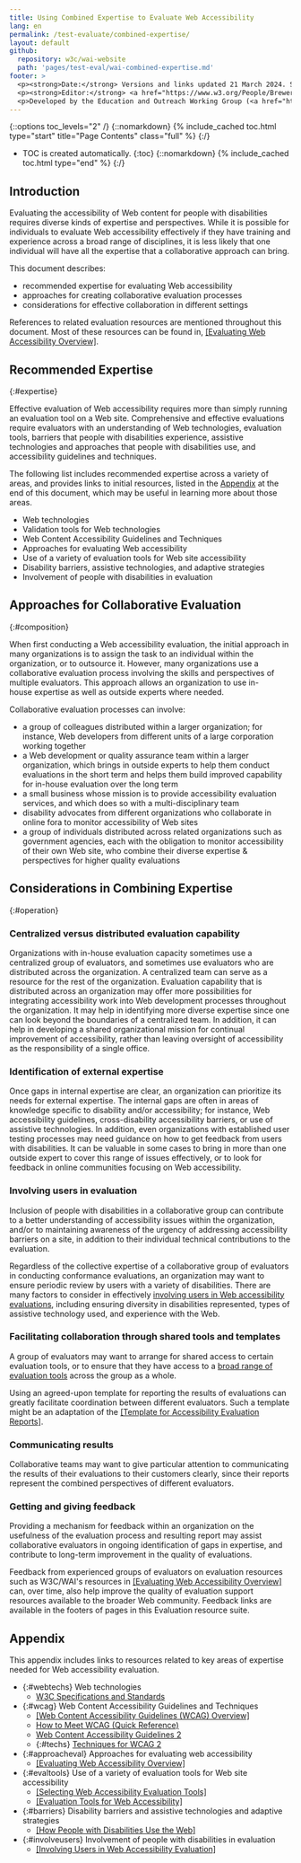 ```yaml
---
title: Using Combined Expertise to Evaluate Web Accessibility
lang: en
permalink: /test-evaluate/combined-expertise/
layout: default
github:
  repository: w3c/wai-website
  path: 'pages/test-eval/wai-combined-expertise.md'
footer: >
  <p><strong>Date:</strong> Versions and links updated 21 March 2024. Substantive content updated 2002.</p>
  <p><strong>Editor:</strong> <a href="https://www.w3.org/People/Brewer">Judy Brewer</a>.</p>
  <p>Developed by the Education and Outreach Working Group (<a href="https://www.w3.org/WAI/EO/">EOWG</a>). Developed with support from <a href="https://www.w3.org/WAI/TIES/">WAI-TIES</a>, a project of the European Commission <abbr title="Information Society Technologies">IST</abbr> Programme</p>
---
```


{::options toc_levels="2" /}
{::nomarkdown}
{% include_cached toc.html type="start" title="Page Contents" class="full" %}
{:/}
-   TOC is created automatically.
{:toc}
{::nomarkdown}
{% include_cached toc.html type="end" %}
{:/}

## Introduction

Evaluating the accessibility of Web content for people with disabilities requires diverse kinds of expertise and perspectives. While it is possible for individuals to evaluate Web accessibility effectively if they have training and experience across a broad range of disciplines, it is less likely that one individual will have all the expertise that a collaborative approach can bring. 

This document describes: 

-   recommended expertise for evaluating Web accessibility
-   approaches for creating collaborative evaluation processes
-   considerations for effective collaboration in different settings

References to related evaluation resources are mentioned throughout this document. Most of these resources can be found in, [[Evaluating Web Accessibility Overview]](/test-evaluate/).

## Recommended Expertise
{:#expertise}

Effective evaluation of Web accessibility requires more than simply running an evaluation tool on a Web site. Comprehensive and effective
evaluations require evaluators with an understanding of Web technologies, evaluation tools, barriers that people with disabilities  experience, assistive technologies and approaches that people with disabilities use, and accessibility guidelines and techniques.

The following list includes recommended expertise across a variety of areas, and provides links to initial resources, listed in the [Appendix](#appendix) at the end of this document, which may be useful in learning more about those areas. 
-   Web technologies
-   Validation tools for Web technologies
-   Web Content Accessibility Guidelines and Techniques
-   Approaches for evaluating Web accessibility
-   Use of a variety of evaluation tools for Web site accessibility
-   Disability barriers, assistive technologies, and adaptive strategies
-   Involvement of people with disabilities in evaluation

## Approaches for Collaborative Evaluation
{:#composition}

When first conducting a Web accessibility evaluation, the initial approach in many organizations is to assign the task to an individual
within the organization, or to outsource it. However, many organizations use a collaborative evaluation process involving the skills and perspectives of multiple evaluators. This approach allows an organization to use in-house expertise as well as outside experts where needed.

Collaborative evaluation processes can involve:

-   a group of colleagues distributed within a larger organization; for instance, Web developers from different units of a large corporation working together
-   a Web development or quality assurance team within a larger organization, which brings in outside experts to help them conduct evaluations in the short term and helps them build improved capability for in-house evaluation over the long term
-   a small business whose mission is to provide accessibility evaluation services, and which does so with a multi-disciplinary team
-   disability advocates from different organizations who collaborate in online fora to monitor accessibility of Web sites
-   a group of individuals distributed across related organizations such as government agencies, each with the obligation to monitor accessibility of their own Web site, who combine their diverse expertise & perspectives for higher quality evaluations

## Considerations in Combining Expertise
{:#operation}

### Centralized versus distributed evaluation capability

Organizations with in-house evaluation capacity sometimes use a centralized group of evaluators, and sometimes use evaluators who are  distributed across the organization. A centralized team can serve as a resource for the rest of the organization. Evaluation capability that is distributed across an organization may offer more possibilities for integrating accessibility work into Web development processes throughout the organization. It may help in identifying more diverse expertise since one can look beyond the boundaries of a centralized team. In addition, it can help in developing a shared organizational mission for continual improvement of accessibility, rather than leaving oversight of accessibility as the responsibility of a single office.

### Identification of external expertise

Once gaps in internal expertise are clear, an organization can prioritize its needs for external expertise. The internal gaps are often in areas of knowledge specific to disability and/or accessibility; for instance, Web accessibility guidelines, cross-disability accessibility barriers, or use of assistive technologies. In addition, even organizations with established user testing processes may need guidance on how to get feedback from users with disabilities. It can be valuable in some cases to bring in more than one outside expert to cover this range of issues effectively, or to look for feedback in online communities focusing on Web accessibility.

### Involving users in evaluation

Inclusion of people with disabilities in a collaborative group can contribute to a better understanding of accessibility issues within the organization, and/or to maintaining awareness of the urgency of addressing accessibility barriers on a site, in addition to their individual technical contributions to the evaluation.

Regardless of the collective expertise of a collaborative group of evaluators in conducting conformance evaluations, an organization may want to ensure periodic review by users with a variety of disabilities. There are many factors to consider in effectively [involving users in Web accessibility evaluations](/test-evaluate/involving-users/), including ensuring diversity in disabilities represented, types of assistive technology used, and experience with the Web.

### Facilitating collaboration through shared tools and templates

A group of evaluators may want to arrange for shared access to certain evaluation tools, or to ensure that they have access to a [broad range of evaluation tools](/test-evaluate/tools/list/) across the group as a whole.

Using an agreed-upon template for reporting the results of evaluations can greatly facilitate coordination between different evaluators. Such a template might be an adaptation of the [[Template for Accessibility Evaluation Reports]](/test-evaluate/report-template/).

### Communicating results

Collaborative teams may want to give particular attention to communicating the results of their evaluations to their customers clearly, since their reports represent the combined perspectives of different evaluators. 

### Getting and giving feedback

Providing a mechanism for feedback within an organization on the usefulness of the evaluation process and resulting report may assist
collaborative evaluators in ongoing identification of gaps in expertise, and contribute to long-term improvement in the quality of evaluations.

Feedback from experienced groups of evaluators on evaluation resources such as W3C/WAI's resources in [[Evaluating Web Accessibility Overview]](/test-evaluate/) can, over time, also help improve the quality of evaluation support resources available to the broader Web community. Feedback links are available in the footers of pages in this Evaluation resource suite.

## Appendix

This appendix includes links to resources related to key areas of expertise needed for Web accessibility evaluation.

-   {:#webtechs} Web technologies
    -   [W3C Specifications and Standards](https://www.w3.org/TR/)
-   {:#wcag} Web Content Accessibility Guidelines and Techniques
    -   [[Web Content Accessibility Guidelines (WCAG) Overview]](/standards-guidelines/wcag/)
    -   [How to Meet WCAG (Quick Reference)](https://www.w3.org/WAI/WCAG22/quickref/)
    -   [Web Content Accessibility Guidelines 2](https://www.w3.org/TR/WCAG/)
    -   {:#techs} [Techniques for WCAG 2](https://www.w3.org/WAI/WCAG22/Techniques/)
-   {:#approacheval} Approaches for evaluating web accessibility
    -   [[Evaluating Web Accessibility Overview]](/test-evaluate/)
-   {:#evaltools} Use of a variety of evaluation tools for Web site accessibility
    -   [[Selecting Web Accessibility Evaluation Tools]](/test-evaluate/tools/selecting/)
    -   [[Evaluation Tools for Web Accessibility]](/test-evaluate/tools/list/)
-   {:#barriers} Disability barriers and assistive technologies and adaptive strategies
    -   [[How People with Disabilities Use the Web]](/people-use-web/)
-   {:#involveusers} Involvement of people with disabilities in evaluation
    -   [[Involving Users in Web Accessibility Evaluation]](/test-evaluate/involving-users/)
